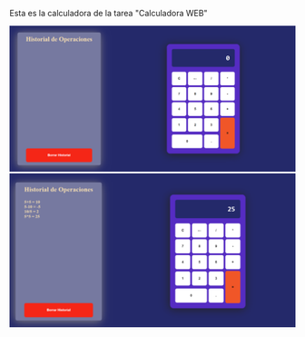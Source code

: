 Esta es la calculadora de la tarea "Calculadora WEB"

![alt text](image.png)
![alt text](image-1.png)